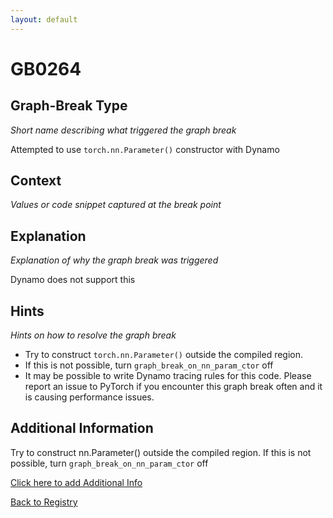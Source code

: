 ```yaml
---
layout: default
---
```

# GB0264

## Graph-Break Type
*Short name describing what triggered the graph break*

Attempted to use `torch.nn.Parameter()` constructor with Dynamo

## Context
*Values or code snippet captured at the break point*



## Explanation
*Explanation of why the graph break was triggered*

Dynamo does not support this

## Hints
*Hints on how to resolve the graph break*

- Try to construct `torch.nn.Parameter()` outside the compiled region.
- If this is not possible, turn `graph_break_on_nn_param_ctor` off
- It may be possible to write Dynamo tracing rules for this code. Please report an issue to PyTorch if you encounter this graph break often and it is causing performance issues.


## Additional Information

<!-- ADDITIONAL INFORMATION START - Add custom information below this line -->
Try to construct nn.Parameter() outside the compiled region.  If this is not possible, turn `graph_break_on_nn_param_ctor` off
<!-- ADDITIONAL INFORMATION END -->


[Click here to add Additional Info](https://github.com/meta-pytorch/compile-graph-break-site/edit/main/docs/gb/gb0264.md)

[Back to Registry](../index.html)
